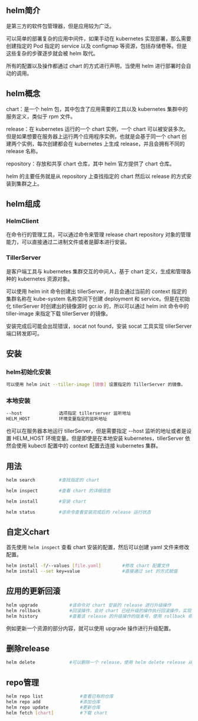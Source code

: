 ## helm简介

是第三方的软件包管理器，但是应用较为广泛。

可以简单的部署复杂的应用中间件，如果手动在 kubernetes 实现部署，那么需要创建指定的 Pod 指定的 service 以及 configmap 等资源，包括存储卷等。但是这些复杂的步骤逐步就会被 helm 取代。

所有的配置以及操作都通过 chart 的方式进行声明，当使用 helm 进行部署时会自动的调用。

## helm概念

chart：是一个 helm 包，其中包含了应用需要的工具以及 kubernetes 集群中的服务定义，类似于 rpm 文件。

release：在 kubernetes 运行的一个 chart 实例，一个 chart 可以被安装多次。但是如果想要在服务器上运行两个应用程序实例，也就是会基于同一个 chart 创建两个实例，每次创建都会在 kubernetes 上生成 release，并且会拥有不同的 release 名称。

repository：存放和共享 chart 仓库，其中 helm 官方提供了 chart 仓库。

helm 的主要任务就是从 repository 上查找指定的 chart 然后以 release 的方式安装到集群之上。

## helm组成

### HelmClient

在命令行的管理工具，可以通过命令来管理 release chart repository 对象的管理能力，可以直接通过二进制文件或者是脚本进行安装。

### TillerServer

是客户端工具与 kubernetes 集群交互的中间人，基于 chart 定义，生成和管理各种的 kubernetes 资源对象。

可以使用 helm init 命令创建出 tillerServer，并且会通过当前的 context 指定的集群名称在 kube-system 名称空间下创建 deployment 和 service。但是在初始化 tillerServer 时创建出的镜像源时 gcr.io 的，所以可以通过 helm init 命令中的 tiller-image 来指定下载 tillerServer 的镜像。

安装完成后可能会出现错误，socat not found，安装 socat 工具实现 tillerServer 端口转发即可。

## 安装

### helm初始化安装

```bash
可以使用 helm init --tiller-image [镜像] 设置指定的 TillerServer 的镜像。
```

### 本地安装

```bash
--host				选项指定 tillerserver 监听地址
HELM_HOST			环境变量指定的监听地址
```

也可以在服务器本地运行 tillerServer，但是需要指定 --host 监听的地址或者是设置 HELM_HOST 环境变量。但是即使是在本地安装 kubernetes，tillerServer 依然会使用 kubectl 配置中的 context 配置去连接 kubernetes 集群。

## 用法

```bash
helm search			#查找指定的 chart

helm inspect		#查看 chart 的详细信息

helm install		#安装 chart

helm status			#该命令查看安装完成后的 release 运行状态
```

## 自定义chart

首先使用 `helm inspect` 查看 chart 安装的配置，然后可以创建 yaml 文件来修改配置。

```bash
helm install -f/--values [file.yaml]		#修改 chart 配置文件
helm install --set key=value				#直接通过 set 的方式赋值
```

## 应用的更新回滚

```bash
helm upgrade			#该命令对 chart 安装的 release 进行升级操作
helm rollback			#回滚操作，会对 chart 已经升级的操作执行回滚操作，实现对 release 的版本回滚操作
helm history			#查看该 release 的升级操作的版本号，使用 rollback 命令可以进行回退操作
```

例如更新一个资源的部分内容，就可以使用 upgrade 操作进行升级配置。

## 删除release

```bash
helm delete				#可以删除一个 release，使用 helm delete release 从 k8s 集群中删除
```

## repo管理

```bash
helm repo list				#查看已有的仓库
helm repo add				#添加仓库
helm repo update			#更新仓库
helm fetch [chart]			#下载 chart
```

